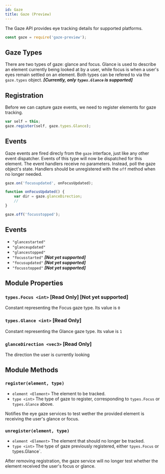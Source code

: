 ```yaml
---
id: Gaze
title: Gaze (Preview)
---
```


The Gaze API provides eye tracking details for supported platforms.

```javascript
const gaze = require('gaze-preview');
```

## Gaze Types

There are two types of gaze: glance and focus. Glance is used to describe an element currently being looked at by a user, while focus is when a user's eyes remain settled on an element. Both types can be refered to via the `gaze.types` object. **_[Currently, only `types.Glance` is supported]_**

## Registration

Before we can capture gaze events, we need to register elements for gaze tracking.

```javascript
var self = this;
gaze.register(self, gaze.types.Glance);
```

## Events

Gaze events are fired direcly from the `gaze` interface, just like any other event dispatcher. Events of this type will now be dispatched for this element. The event handlers receive no parameters. Instead, poll the gaze object's state. Handlers should be unregistered with the `off` method when no longer needed.

```javascript
gaze.on('focusupdated', onFocusUpdated);

function onFocusUpdated() {
    var dir = gaze.glanceDirection;
    //
}

gaze.off('focusstopped');
```

## Events

- `"glancestarted"`
- `"glanceupdated"`
- `"glancestopped"`
- `"focusstarted"` **_[Not yet supported]_**
- `"focusupdated"` **_[Not yet supported]_**
- `"focusstopped"` **_[Not yet supported]_**

## Module Properties

### `types.Focus <int>` [Read Only] [Not yet supported]
Constant representing the Focus gaze type. Its value is `0` 

### `types.Glance <int>` [Read Only]
Constant representing the Glance gaze type. Its value is `1`

### `glanceDirection <vec3>` [Read Only]
The direction the user is currently looking

## Module Methods

### `register(element, type)`
- `element <Element>` The element to be tracked.
- `type <int>` The type of gaze to register, corresponding to `types.Focus` or `types.Glance` above.

Notifies the eye gaze services to test wether the provided element is receiving the user's glance or focus.

### `unregister(element, type)`
- `element <Element>` The element that should no longer be tracked.
- `type <int>` The type of gaze previously registered, either `tpyes.Focus` or types.Glance`.

After removing registration, the gaze service will no longer test whether the element received the user's focus or glance.
